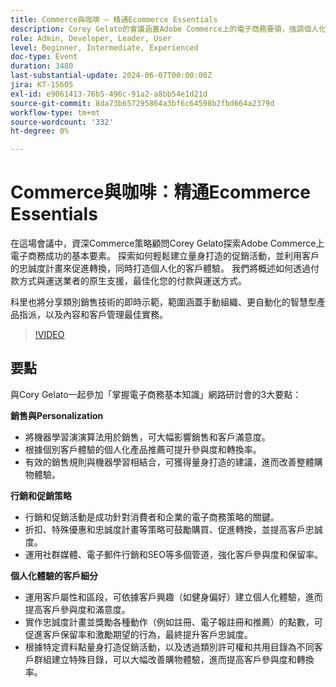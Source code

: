 ```yaml
---
title: Commerce與咖啡 — 精通Ecommerce Essentials
description: Corey Gelato的會議涵蓋Adobe Commerce上的電子商務要領，強調個人化銷售、忠誠度計畫、最佳化付款和運送策略，以及提高客戶參與度、保留率和轉換率的有效行銷活動。
role: Admin, Developer, Leader, User
level: Beginner, Intermediate, Experienced
doc-type: Event
duration: 3480
last-substantial-update: 2024-06-07T00:00:00Z
jira: KT-15605
exl-id: e9061413-76b5-496c-91a2-a8bb54e1d21d
source-git-commit: 8da73b657295864a3bf6c64598b2fbd664a2379d
workflow-type: tm+mt
source-wordcount: '332'
ht-degree: 0%

---
```


# Commerce與咖啡：精通Ecommerce Essentials

在這場會議中，資深Commerce策略顧問Corey Gelato探索Adobe Commerce上電子商務成功的基本要素。 探索如何輕鬆建立量身打造的促銷活動，並利用客戶的忠誠度計畫來促進轉換，同時打造個人化的客戶體驗。 我們將概述如何透過付款方式與運送業者的原生支援，最佳化您的付款與運送方式。

科里也將分享類別銷售技術的即時示範，範圍涵蓋手動組織、更自動化的智慧型產品指派，以及內容和客戶管理最佳實務。

>[!VIDEO](https://video.tv.adobe.com/v/3429437/?learn=on)

## 要點

與Cory Gelato一起參加「掌握電子商務基本知識」網路研討會的3大要點：

**銷售與Personalization**

* 將機器學習演演算法用於銷售，可大幅影響銷售和客戶滿意度。
* 根據個別客戶體驗的個人化產品推薦可提升參與度和轉換率。
* 有效的銷售規則與機器學習相結合，可獲得量身打造的建議，進而改善整體購物體驗。

**行銷和促銷策略**

* 行銷和促銷活動是成功針對消費者和企業的電子商務策略的關鍵。
* 折扣、特殊優惠和忠誠度計畫等策略可鼓勵購買、促進轉換，並提高客戶忠誠度。
* 運用社群媒體、電子郵件行銷和SEO等多個管道，強化客戶參與度和保留率。

**個人化體驗的客戶細分**

* 運用客戶屬性和區段，可依據客戶興趣（如健身偏好）建立個人化體驗，進而提高客戶參與度和滿意度。
* 實作忠誠度計畫並獎勵各種動作（例如註冊、電子報註冊和推薦）的點數，可促進客戶保留率和激勵期望的行為，最終提升客戶忠誠度。
* 根據特定資料點量身打造促銷活動，以及透過類別許可權和共用目錄為不同客戶群組建立特殊目錄，可以大幅改善購物體驗，進而提高客戶參與度和轉換率。